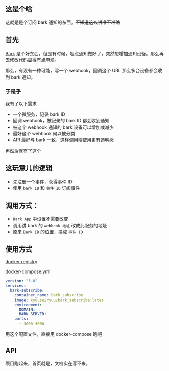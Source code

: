 
## 这是个啥

这就是是个订阅 bark 通知的东西。<del>不知道这么讲准不准确</del>


## 首先  

[Bark](https://github.com/Finb/Bark) 是个好东西，但是有时候，埋点通知做好了，突然想增加通知设备。那么再去修改代码显得有点麻烦。

那么，有没有一种可能，写一个 webhook，回调这个 URL 那么多台设备都会收到 bark 通知。

### 于是乎

我有了以下需求
- 一个微服务，记录 bark ID
- 回调 webhook，被记录的 bark ID 都会收到通知
- 被这个 webhook 通知的 bark 设备可以增加或减少
- 最好这个 webhook 何以被分类
- API 最好与 bark 一致，这样调用端使用更有透明感

再然后就有了这个

## 这玩意儿的逻辑

- 先注册一个事件，获得事件 ID
- 使用 `bark ID` 和 `事件 ID` 订阅事件

## 调用方式：

- `Bark App` 中设置不需要改变
- 调用讲 bark 的 `webhook 地址` 改成此服务的地址
- 原来 `Bark ID` 的位置，换成 `事件 ID`

## 使用方式

[docker registry](https://hub.docker.com/repository/docker/kyuuseiryuu/bark_subscribe)

docker-compose.yml
```yaml
version: "3.0"
services:
  bark-subscribe:
    container_name: bark_subscribe
    image: kyuuseiryuu/bark_subscribe:lates
    environment:
      DOMAIN:
      BARK_SERVER:
    ports:
      - 3000:3000 
```

用这个配置文件，直接用 docker-compose 跑吧

## API

项目跑起来，首页就是，文档实在写不来。

